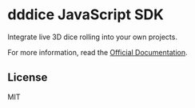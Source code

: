 # dddice JavaScript SDK

Integrate live 3D dice rolling into your own projects.

For more information, read the [Official Documentation](https://docs.dddice.com/sdk/js/latest/).

## License

MIT
